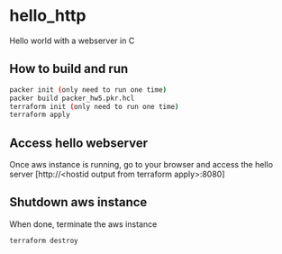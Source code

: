 # hello_http

Hello world with a webserver in C

## How to build and run

```sh
packer init (only need to run one time)
packer build packer_hw5.pkr.hcl 
terraform init (only need to run one time)
terraform apply
```

## Access hello webserver

Once aws instance is running, go to your browser and access the hello server
[http://\<hostid output from terraform apply\>:8080]

## Shutdown aws instance

When done, terminate the aws instance

```terraform destroy```
